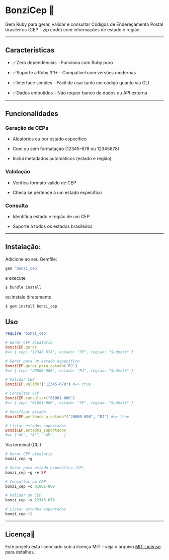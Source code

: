 # BonziCep 📍

Gem Ruby para gerar, validar e consultar Códigos de Endereçamento Postal brasileiros (CEP - zip code) com informações de estado e região.

---

## Características 

- ✅Zero dependências - Funciona com Ruby puro

- ✅Suporte a Ruby 3.1+ - Compatível com versões modernas

- ✅Interface simples - Fácil de usar tanto em código quanto via CLI

- ✅Dados embutidos - Não requer banco de dados ou API externa

---

## Funcionalidades

### Geração de CEPs

- Aleatórios ou por estado específico

- Com ou sem formatação (12345-678 ou 12345678)

- Inclui metadados automáticos (estado e região)

### Validação

- Verifica formato válido de CEP

- Checa se pertence a um estado específico

### Consulta

- Identifica estado e região de um CEP

- Suporte a todos os estados brasileiros

---

## Instalação:
Adicione ao seu Gemfile:

```ruby
gem 'bonzi_cep'
```

e execute
```bash
$ bundle install
```

ou instale diretamente
```bash
$ gem install bonzi_cep
```

## Uso
```ruby
require 'bonzi_cep'

# Gerar CEP aleatório
BonziCEP.gerar
#=> { cep: "12345-678", estado: "SP", regiao: "Sudeste" }

# Gerar para um estado específico
BonziCEP.gerar_para_estado('RJ')
#=> { cep: "20000-000", estado: "RJ", regiao: "Sudeste" }

# Validar CEP
BonziCEP.valido?("12345-678") #=> true

# Consultar CEP
BonziCEP.consultar("01001-000")
#=> { cep: "01001-000", estado: "SP", regiao: "Sudeste" }

# Verificar estado
BonziCEP.pertence_a_estado?("20000-000", "RJ") #=> true

# Listar estados suportados
BonziCEP.estados_suportados
#=> ["AC", "AL", "AM", ...]
```

Via terminal (CLI)
```ruby
# Gerar CEP aleatório
bonzi_cep -g

# Gerar para estado específico (SP)
bonzi_cep -g -e SP

# Consultar um CEP
bonzi_cep -c 01001-000

# Validar um CEP
bonzi_cep -v 12345-678

# Listar estados suportados
bonzi_cep -l
```

---


## Licença📜
Este projeto está licenciado sob a licença MIT - veja o arquivo [MIT License](https://opensource.org/licenses/MIT). para detalhes.
